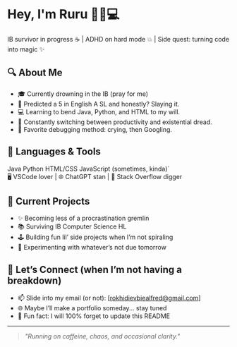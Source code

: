 # Hey, I'm Ruru 🌈🧠💻

IB survivor in progress ☕ | ADHD on hard mode 💥 | Side quest: turning code into magic ✨

## 🔍 About Me

- 🎓 Currently drowning in the IB (pray for me)
- 🧠 Predicted a 5 in English A SL and honestly? Slaying it.
- 💻 Learning to bend Java, Python, and HTML to my will.
- 🔁 Constantly switching between productivity and existential dread.
- 📍 Favorite debugging method: crying, then Googling.

## 🧰 Languages & Tools

Java Python HTML/CSS JavaScript (sometimes, kinda)`  
🖥️ VSCode lover | 🌐 ChatGPT stan | 🧩 Stack Overflow digger

## 🔧 Current Projects

- ✨ Becoming less of a procrastination gremlin
- 📚 Surviving IB Computer Science HL
- 🕹️ Building fun lil’ side projects when I’m not spiraling
- 🧪 Experimenting with whatever’s not due tomorrow

## 🤝 Let’s Connect (when I’m not having a breakdown)

- 📫 Slide into my email (or not): [rokhidievbiealfred@gmail.com]
- 🌐 Maybe I’ll make a portfolio someday... stay tuned
- 🧠 Fun fact: I will 100% forget to update this README

---

> *"Running on caffeine, chaos, and occasional clarity."*

